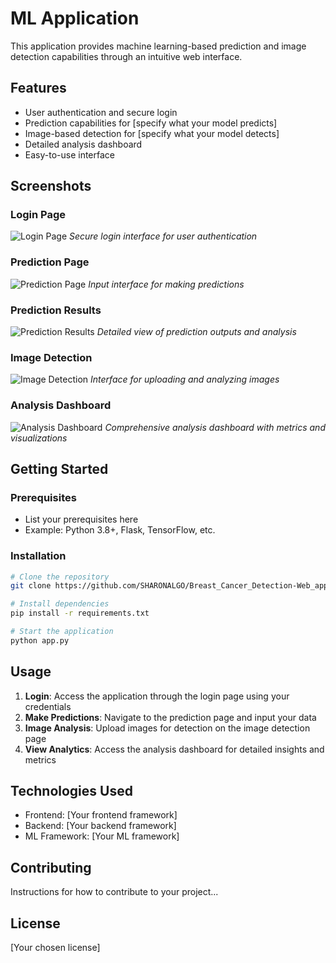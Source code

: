 # ML Application

This application provides machine learning-based prediction and image detection capabilities through an intuitive web interface.

## Features

- User authentication and secure login
- Prediction capabilities for [specify what your model predicts]
- Image-based detection for [specify what your model detects]
- Detailed analysis dashboard
- Easy-to-use interface

## Screenshots

### Login Page
![Login Page](/screen_shots/login)
*Secure login interface for user authentication*

### Prediction Page
![Prediction Page](/api/placeholder/800/400)
*Input interface for making predictions*

### Prediction Results
![Prediction Results](/api/placeholder/800/400)
*Detailed view of prediction outputs and analysis*

### Image Detection
![Image Detection](/api/placeholder/800/400)
*Interface for uploading and analyzing images*

### Analysis Dashboard
![Analysis Dashboard](/api/placeholder/800/400)
*Comprehensive analysis dashboard with metrics and visualizations*

## Getting Started

### Prerequisites
- List your prerequisites here
- Example: Python 3.8+, Flask, TensorFlow, etc.

### Installation
```bash
# Clone the repository
git clone https://github.com/SHARONALGO/Breast_Cancer_Detection-Web_app.git

# Install dependencies
pip install -r requirements.txt

# Start the application
python app.py
```

## Usage

1. **Login**: Access the application through the login page using your credentials
2. **Make Predictions**: Navigate to the prediction page and input your data
3. **Image Analysis**: Upload images for detection on the image detection page
4. **View Analytics**: Access the analysis dashboard for detailed insights and metrics

## Technologies Used

- Frontend: [Your frontend framework]
- Backend: [Your backend framework]
- ML Framework: [Your ML framework]

## Contributing

Instructions for how to contribute to your project...

## License

[Your chosen license]
